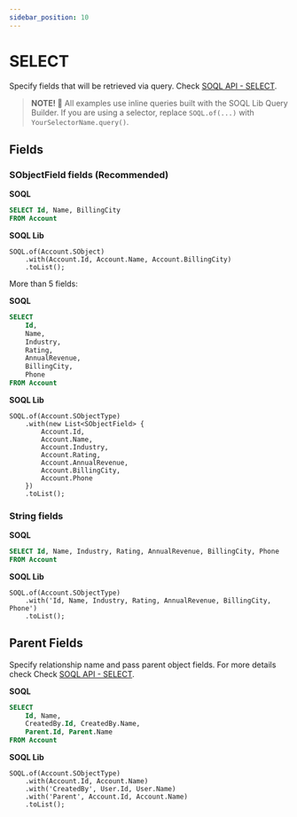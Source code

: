 ```yaml
---
sidebar_position: 10
---
```


# SELECT

Specify fields that will be retrieved via query. Check [SOQL API - SELECT](../api/soql.md#select).

> **NOTE! 🚨**
> All examples use inline queries built with the SOQL Lib Query Builder.
> If you are using a selector, replace `SOQL.of(...)` with `YourSelectorName.query()`.


## Fields

### SObjectField fields (Recommended)

**SOQL**

```sql
SELECT Id, Name, BillingCity
FROM Account
```

**SOQL Lib**

```apex
SOQL.of(Account.SObject)
    .with(Account.Id, Account.Name, Account.BillingCity)
    .toList();
```

More than 5 fields:

**SOQL**

```sql
SELECT
    Id,
    Name,
    Industry,
    Rating,
    AnnualRevenue,
    BillingCity,
    Phone
FROM Account
```

**SOQL Lib**

```apex
SOQL.of(Account.SObjectType)
    .with(new List<SObjectField> {
        Account.Id,
        Account.Name,
        Account.Industry,
        Account.Rating,
        Account.AnnualRevenue,
        Account.BillingCity,
        Account.Phone
    })
    .toList();
```

### String fields

**SOQL**

```sql
SELECT Id, Name, Industry, Rating, AnnualRevenue, BillingCity, Phone
FROM Account
```

**SOQL Lib**

```apex
SOQL.of(Account.SObjectType)
    .with('Id, Name, Industry, Rating, AnnualRevenue, BillingCity, Phone')
    .toList();
```

## Parent Fields

Specify relationship name and pass parent object fields. For more details check Check [SOQL API - SELECT](../api/soql.md#with-related-field1---field5).

**SOQL**

```sql
SELECT
    Id, Name,
    CreatedBy.Id, CreatedBy.Name,
    Parent.Id, Parent.Name
FROM Account
```

**SOQL Lib**

```apex
SOQL.of(Account.SObjectType)
    .with(Account.Id, Account.Name)
    .with('CreatedBy', User.Id, User.Name)
    .with('Parent', Account.Id, Account.Name)
    .toList();
```
